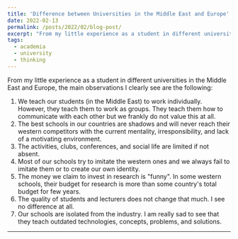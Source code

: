 ```yaml
---
title: 'Difference between Universities in the Middle East and Europe'
date: 2022-02-13
permalink: /posts/2022/02/blog-post/
excerpt: "From my little experience as a student in different universities in the Middle East and Europe, the main observations I clearly see are the following"
tags:
  - academia
  - university
  - thinking
---
```

From my little experience as a student in different universities in the Middle East and Europe, the main observations I clearly see are the following:
1. We teach our students (in the Middle East) to work individually. However, they teach them to work as groups. They teach them how to communicate with each other but we frankly do not value this at all.
2. The best schools in our countries are shadows and will never reach their western competitors with the current mentality, irresponsibility, and lack of a motivating environment.
3. The activities, clubs, conferences, and social life are limited if not absent.
4. Most of our schools try to imitate the western ones and we always fail to imitate them or to create our own identity. 
5. The money we claim to invest in research is "funny". In some western schools, their budget for research is more than some country's total budget for few years. 
6. The quality of students and lecturers does not change that much. I see no difference at all.
7. Our schools are isolated from the industry. I am really sad to see that they teach outdated technologies, concepts, problems, and solutions.

------
